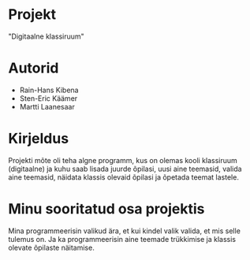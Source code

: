 # Projekt
"Digitaalne klassiruum"

# Autorid
- Rain-Hans Kibena
- Sten-Eric Käämer
- Martti Laanesaar

# Kirjeldus
Projekti mõte oli teha algne programm, kus on olemas kooli klassiruum (digitaalne) ja kuhu
saab lisada juurde õpilasi, uusi aine teemasid, valida aine teemasid, näidata klassis olevaid õpilasi ja õpetada teemat lastele.

# Minu sooritatud osa projektis
Mina programmeerisin valikud ära, et kui kindel valik valida, et mis selle tulemus on. Ja ka programmeerisin aine teemade trükkimise ja klassis olevate õpilaste näitamise.
